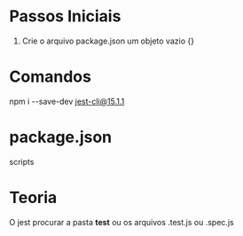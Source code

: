 # Passos Iniciais
1. Crie o arquivo package.json um objeto vazio {}

# Comandos
npm i --save-dev jest-cli@15.1.1

# package.json
scripts



# Teoria
O jest procurar a pasta __test__ ou os arquivos .test.js ou .spec.js
